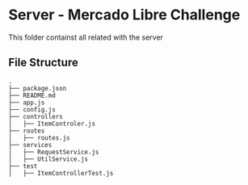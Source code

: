 # Server - Mercado Libre Challenge 

This folder containst all related with the server

## File Structure
```
.
├── package.json
├── README.md
├── app.js
├── config.js
├── controllers
│   ├── ItemControler.js
├── routes
│   ├── routes.js
├── services
│   ├── RequestService.js
│   ├── UtilService.js
├── test
│   ├── ItemControllerTest.js

```